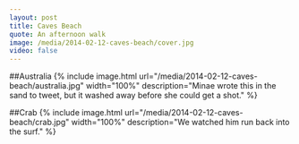 ```yaml
---
layout: post
title: Caves Beach
quote: An afternoon walk
image: /media/2014-02-12-caves-beach/cover.jpg
video: false
---
```

##Australia
{% include image.html url="/media/2014-02-12-caves-beach/australia.jpg" width="100%" description="Minae wrote this in the sand to tweet, but it washed away before she could get a shot." %}

##Crab
{% include image.html url="/media/2014-02-12-caves-beach/crab.jpg" width="100%" description="We watched him run back into the surf." %}